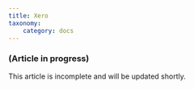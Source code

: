 ```yaml
---
title: Xero
taxonomy:
    category: docs
---
```


### (Article in progress)
This article is incomplete and will be updated shortly.
